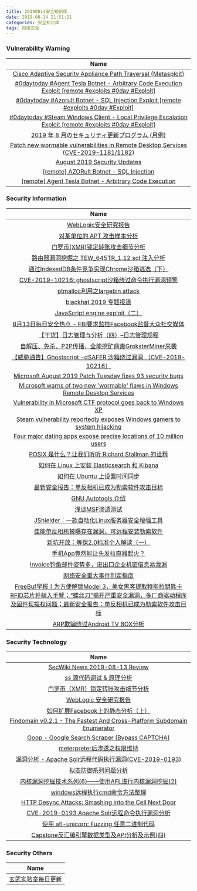 ```yaml
---
title: 20190814安全知识库
date: 2019-08-14 21:51:21
categories: 安全知识库
tags: 网络安全
---
```

###  						       							Vulnerability Warning

|                             Name                             |
| :----------------------------------------------------------: |
|[Cisco Adaptive Security Appliance Path Traversal (Metasploit)](https://cxsecurity.com/issue/WLB-2019080046)|
|[#0daytoday #Agent Tesla Botnet - Arbitrary Code Execution Exploit  [remote #exploits  #0day #Exploit]](http://0day.today/exploits/33114)|
|[#0daytoday #Azorult Botnet - SQL Injection Exploit  [remote #exploits  #0day #Exploit]](http://0day.today/exploits/33115)|
|[#0daytoday #Steam Windows Client - Local Privilege Escalation Exploit [remote #exploits  #0day #Exploit]](http://0day.today/exploits/33113)|
|[2019 年 8 月のセキュリティ更新プログラム (月例)](https://msrc-blog.microsoft.com/2019/08/13/201908-security-updates/)|
|[Patch new wormable vulnerabilities in Remote Desktop Services (CVE-2019-1181/1182)](https://msrc-blog.microsoft.com/2019/08/13/patch-new-wormable-vulnerabilities-in-remote-desktop-services-cve-2019-1181-1182/)|
|[August 2019 Security Updates](https://msrc-blog.microsoft.com/2019/08/13/august-2019-security-updates/)|
|[[remote] AZORult Botnet - SQL Injection](https://www.exploit-db.com/exploits/47244)|
|[[remote] Agent Tesla Botnet - Arbitrary Code Execution](https://www.exploit-db.com/exploits/47243)|

### 						        							Security Information
|                             Name                                    |
| :----------------------------------------------------------: |
|[WebLogic安全研究报告](https://www.anquanke.com/post/id/184068)|
|[对某单位的 APT 攻击样本分析](https://www.anquanke.com/post/id/184063)|
|[门罗币(XMR)锁定转账攻击细节分析](https://www.anquanke.com/post/id/184055)|
|[路由器漏洞挖掘之 TEW_645TR_1.12 sql 注入分析](https://www.anquanke.com/post/id/183871)|
|[通过IndexedDB条件竞争实现Chrome沙箱逃逸（下）](https://www.anquanke.com/post/id/183828)|
|[CVE-2019-10216: ghostscript沙箱绕过命令执行漏洞预警](https://www.anquanke.com/post/id/184047)|
|[ptmalloc利用之largebin attack](https://www.anquanke.com/post/id/183877)|
|[blackhat 2019 专题报道](https://www.anquanke.com/post/id/184025)|
|[JavaScript engine exploit（二）](https://www.anquanke.com/post/id/183805)|
|[8月13日每日安全热点 - FBI要求监控Facebook监督大众社交媒体](https://www.anquanke.com/post/id/184007)|
|[【干货】日志管理与分析（四）–日志管理规程](https://www.secpulse.com/archives/110612.html)|
|[自解压、免杀、P2P传播，全能挖矿病毒GroksterMiner来袭](https://www.secpulse.com/archives/110335.html)|
|[【威胁通告】Ghostscript -dSAFER 沙箱绕过漏洞 （CVE-2019-10216）](http://blog.nsfocus.net/cve-2019-10216/)|
|[Microsoft August 2019 Patch Tuesday fixes 93 security bugs](https://www.zdnet.com/article/microsoft-august-2019-patch-tuesday-fixes-93-security-bugs/#ftag=RSSbaffb68)|
|[Microsoft warns of two new 'wormable' flaws in Windows Remote Desktop Services](https://www.zdnet.com/article/microsoft-warns-of-two-new-wormable-flaws-in-windows-remote-desktop-services/#ftag=RSSbaffb68)|
|[Vulnerability in Microsoft CTF protocol goes back to Windows XP](https://www.zdnet.com/article/vulnerability-in-microsoft-ctf-protocol-goes-back-to-windows-xp/#ftag=RSSbaffb68)|
|[Steam vulnerability reportedly exposes Windows gamers to system hijacking](https://www.zdnet.com/article/steam-vulnerability-reportedly-exposes-windows-gamers-to-system-hijacking/#ftag=RSSbaffb68)|
|[Four major dating apps expose precise locations of 10 million users](https://www.zdnet.com/article/four-major-dating-apps-expose-precise-locations-of-10-million-users/#ftag=RSSbaffb68)|
|[POSIX 是什么？让我们听听 Richard Stallman 的诠释](https://linux.cn/article-11222-1.html?utm_source=rss&utm_medium=rss)|
|[如何在 Linux 上安装 Elasticsearch 和 Kibana](https://linux.cn/article-11221-1.html?utm_source=rss&utm_medium=rss)|
|[如何在 Ubuntu 上设置时间同步](https://linux.cn/article-11220-1.html?utm_source=rss&utm_medium=rss)|
|[最新安全报告：单反相机已成为勒索软件攻击目标](https://linux.cn/article-11219-1.html?utm_source=rss&utm_medium=rss)|
|[GNU Autotools 介绍](https://linux.cn/article-11218-1.html?utm_source=rss&utm_medium=rss)|
|[浅谈MSF渗透测试](https://www.freebuf.com/news/210292.html)|
|[JShielder：一款自动化Linux服务器安全增强工具](https://www.freebuf.com/sectool/209603.html)|
|[佳能单反相机被曝存在漏洞，可远程安装勒索软件](https://www.freebuf.com/news/211171.html)|
|[新坑开放：等保2.0标准个人解读（一）](https://www.freebuf.com/articles/security-management/209569.html)|
|[手机App竟然能让头发拉直器起火？](https://www.freebuf.com/articles/terminal/209604.html)|
|[Invoice钓鱼邮件姿势多，进出口企业机密信息易泄漏](https://www.freebuf.com/articles/system/210012.html)|
|[网络安全重大事件判定指南](https://www.freebuf.com/articles/network/211133.html)|
|[FreeBuf早报丨为方便解锁Model 3，美女黑客提取特斯拉钥匙卡RFID芯片并植入手臂；“螺丝刀”揭开严重安全漏洞，多厂商驱动程序及固件现提权问题；最新安全报告：单反相机已成为勒索软件攻击目标](https://www.freebuf.com/news/210997.html)|
|[ARP欺骗绕过Android TV BOX分析](https://www.freebuf.com/articles/network/209780.html)|

### 						        							Security  Technology
|                             Name                                    |
| :----------------------------------------------------------: |
|[SecWiki News 2019-08-13 Review](http://www.sec-wiki.com/?2019-08-13)|
|[ss 源代码调试 & 原理分析](https://paper.seebug.org/1014/)|
|[门罗币（XMR）锁定转账攻击细节分析](https://paper.seebug.org/1013/)|
|[WebLogic 安全研究报告](https://paper.seebug.org/1012/)|
|[如何扩展Facebook上的静态分析（上）](https://www.4hou.com/technology/19610.html)|
|[Findomain v0.2.1 - The Fastest And Cross-Platform Subdomain Enumerator](http://www.kitploit.com/2019/08/findomain-v021-fastest-and-cross.html)|
|[Goop - Google Search Scraper (Bypass CAPTCHA)](http://www.kitploit.com/2019/08/goop-google-search-scraper-bypass.html)|
|[meterpreter后渗透之权限维持](http://xz.aliyun.com/t/5951)|
|[漏洞分析 - Apache Solr远程代码执行漏洞(CVE-2019-0193)](http://xz.aliyun.com/t/5965)|
|[拟态防御系列问题分析](http://xz.aliyun.com/t/5953)|
|[内核漏洞挖掘技术系列(6)——使用AFL进行内核漏洞挖掘(2)](http://xz.aliyun.com/t/5943)|
|[windows远程执行cmd命令方法整理](http://xz.aliyun.com/t/5957)|
|[HTTP Desync Attacks: Smashing into the Cell Next Door](http://xz.aliyun.com/t/5978)|
|[CVE-2019-0193 Apache Solr远程命令执行漏洞分析](http://xz.aliyun.com/t/5941)|
|[使用 afl-unicorn: Fuzzing 任意二进制代码](http://xz.aliyun.com/t/5938)|
|[Capstone反汇编引擎数据类型及API分析及示例(四)](http://xz.aliyun.com/t/5942)|

### 						        							Security  Others
|                             Name                                    |
| :----------------------------------------------------------: |
|[玄武实验室每日更新](https://weibo.com/p/1006065582522936/wenzhang?from=page_100606_profile&wvr=6&mod=wenzhangmore)|
